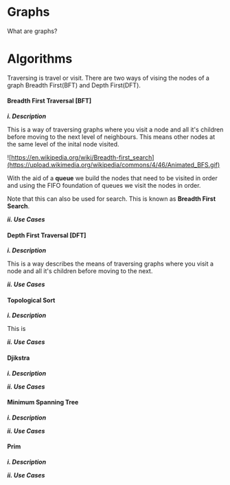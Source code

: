 # Graphs

What are graphs?


# Algorithms

Traversing is travel or visit. There are two ways of vising the nodes
of a graph Breadth First(BFT) and Depth First(DFT).

#### Breadth First Traversal [BFT]

***i. Description***

This is a way of traversing graphs where you visit a node and all it's children before moving
to the next level of neighbours. This means other nodes at the same level of the inital node visited.


![https://en.wikipedia.org/wiki/Breadth-first_search](https://upload.wikimedia.org/wikipedia/commons/4/46/Animated_BFS.gif)

With the aid of a **queue** we build the nodes that need to be visited in order and using the FIFO foundation of queues
we visit the nodes in order.

Note that this can also be used for search. This is known as **Breadth First Search**.


***ii. Use Cases***



#### Depth First Traversal [DFT]

***i. Description***

This is a way describes the means of traversing graphs where you visit a node and all it's children before moving
to the next.


***ii. Use Cases***

#### Topological Sort

***i. Description***

This is

***ii. Use Cases***


#### Djikstra

***i. Description***

***ii. Use Cases***

#### Minimum Spanning Tree

***i. Description***

***ii. Use Cases***


#### Prim

***i. Description***

***ii. Use Cases***

